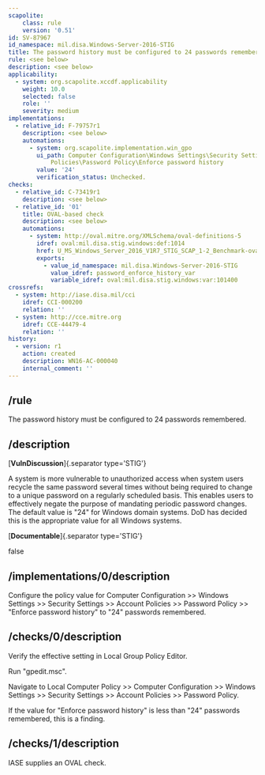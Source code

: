 ```yaml
---
scapolite:
    class: rule
    version: '0.51'
id: SV-87967
id_namespace: mil.disa.Windows-Server-2016-STIG
title: The password history must be configured to 24 passwords remembered.
rule: <see below>
description: <see below>
applicability:
  - system: org.scapolite.xccdf.applicability
    weight: 10.0
    selected: false
    role: ''
    severity: medium
implementations:
  - relative_id: F-79757r1
    description: <see below>
    automations:
      - system: org.scapolite.implementation.win_gpo
        ui_path: Computer Configuration\Windows Settings\Security Settings\Account
            Policies\Password Policy\Enforce password history
        value: '24'
        verification_status: Unchecked.
checks:
  - relative_id: C-73419r1
    description: <see below>
  - relative_id: '01'
    title: OVAL-based check
    description: <see below>
    automations:
      - system: http://oval.mitre.org/XMLSchema/oval-definitions-5
        idref: oval:mil.disa.stig.windows:def:1014
        href: U_MS_Windows_Server_2016_V1R7_STIG_SCAP_1-2_Benchmark-oval.xml
        exports:
          - value_id_namespace: mil.disa.Windows-Server-2016-STIG
            value_idref: password_enforce_history_var
            variable_idref: oval:mil.disa.stig.windows:var:101400
crossrefs:
  - system: http://iase.disa.mil/cci
    idref: CCI-000200
    relation: ''
  - system: http://cce.mitre.org
    idref: CCE-44479-4
    relation: ''
history:
  - version: r1
    action: created
    description: WN16-AC-000040
    internal_comment: ''
---
```



## /rule

The password history must be configured to 24 passwords remembered.

## /description

[**VulnDiscussion**]{.separator type='STIG'}

A system is more vulnerable to unauthorized access when system users recycle the same password several times without being required to change to a unique password on a regularly scheduled basis. This enables users to effectively negate the purpose of mandating periodic password changes. The default value is "24" for Windows domain systems. DoD has decided this is the appropriate value for all Windows systems.

[**Documentable**]{.separator type='STIG'}

false

## /implementations/0/description

Configure the policy value for Computer Configuration >> Windows Settings >> Security Settings >> Account Policies >> Password Policy >> "Enforce password history" to "24" passwords remembered.

## /checks/0/description

Verify the effective setting in Local Group Policy Editor.

Run "gpedit.msc".

Navigate to Local Computer Policy >> Computer Configuration >> Windows Settings >> Security Settings >> Account Policies >> Password Policy.

If the value for "Enforce password history" is less than "24" passwords remembered, this is a finding.

## /checks/1/description

IASE supplies an OVAL check.

